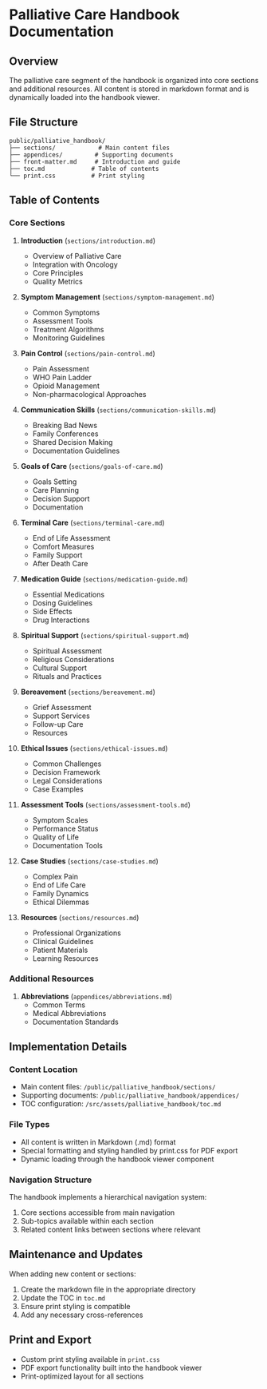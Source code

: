 # Palliative Care Handbook Documentation

## Overview
The palliative care segment of the handbook is organized into core sections and additional resources. All content is stored in markdown format and is dynamically loaded into the handbook viewer.

## File Structure

```
public/palliative_handbook/
├── sections/            # Main content files
├── appendices/         # Supporting documents
├── front-matter.md     # Introduction and guide
├── toc.md             # Table of contents
└── print.css          # Print styling
```

## Table of Contents

### Core Sections

1. **Introduction** (`sections/introduction.md`)
   - Overview of Palliative Care
   - Integration with Oncology
   - Core Principles
   - Quality Metrics

2. **Symptom Management** (`sections/symptom-management.md`)
   - Common Symptoms
   - Assessment Tools
   - Treatment Algorithms
   - Monitoring Guidelines

3. **Pain Control** (`sections/pain-control.md`)
   - Pain Assessment
   - WHO Pain Ladder
   - Opioid Management
   - Non-pharmacological Approaches

4. **Communication Skills** (`sections/communication-skills.md`)
   - Breaking Bad News
   - Family Conferences
   - Shared Decision Making
   - Documentation Guidelines

5. **Goals of Care** (`sections/goals-of-care.md`)
   - Goals Setting
   - Care Planning
   - Decision Support
   - Documentation

6. **Terminal Care** (`sections/terminal-care.md`)
   - End of Life Assessment
   - Comfort Measures
   - Family Support
   - After Death Care

7. **Medication Guide** (`sections/medication-guide.md`)
   - Essential Medications
   - Dosing Guidelines
   - Side Effects
   - Drug Interactions

8. **Spiritual Support** (`sections/spiritual-support.md`)
   - Spiritual Assessment
   - Religious Considerations
   - Cultural Support
   - Rituals and Practices

9. **Bereavement** (`sections/bereavement.md`)
   - Grief Assessment
   - Support Services
   - Follow-up Care
   - Resources

10. **Ethical Issues** (`sections/ethical-issues.md`)
    - Common Challenges
    - Decision Framework
    - Legal Considerations
    - Case Examples

11. **Assessment Tools** (`sections/assessment-tools.md`)
    - Symptom Scales
    - Performance Status
    - Quality of Life
    - Documentation Tools

12. **Case Studies** (`sections/case-studies.md`)
    - Complex Pain
    - End of Life Care
    - Family Dynamics
    - Ethical Dilemmas

13. **Resources** (`sections/resources.md`)
    - Professional Organizations
    - Clinical Guidelines
    - Patient Materials
    - Learning Resources

### Additional Resources

1. **Abbreviations** (`appendices/abbreviations.md`)
   - Common Terms
   - Medical Abbreviations
   - Documentation Standards

## Implementation Details

### Content Location
- Main content files: `/public/palliative_handbook/sections/`
- Supporting documents: `/public/palliative_handbook/appendices/`
- TOC configuration: `/src/assets/palliative_handbook/toc.md`

### File Types
- All content is written in Markdown (.md) format
- Special formatting and styling handled by print.css for PDF export
- Dynamic loading through the handbook viewer component

### Navigation Structure
The handbook implements a hierarchical navigation system:
1. Core sections accessible from main navigation
2. Sub-topics available within each section
3. Related content links between sections where relevant

## Maintenance and Updates
When adding new content or sections:
1. Create the markdown file in the appropriate directory
2. Update the TOC in `toc.md`
3. Ensure print styling is compatible
4. Add any necessary cross-references

## Print and Export
- Custom print styling available in `print.css`
- PDF export functionality built into the handbook viewer
- Print-optimized layout for all sections